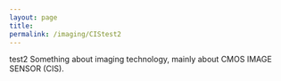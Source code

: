 ```yaml
---
layout: page
title: 
permalink: /imaging/CIStest2
---
```


test2 Something about imaging technology, mainly about CMOS IMAGE SENSOR (CIS).

